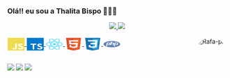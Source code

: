 ### Olá!! eu sou a Thalita Bispo 👩🏻‍💻

<div align="center">
  <a href="https://github.com/thalitabispo">
  <img height="180em" src="https://github-readme-stats.vercel.app/api?username=thalitabispo&show_icons=true&theme=cobalt&include_all_commits=true&count_private=true"/>
  <img height="180em" src="https://github-readme-stats.vercel.app/api/top-langs/?username=thalitabispo&layout=compact&langs_count=7&theme=cobalt"/>
</div>
  
  <div style="display: inline_block"><br>
  <img align="center" alt="Ita-Js" height="30" width="40" src="https://raw.githubusercontent.com/devicons/devicon/master/icons/javascript/javascript-plain.svg">
  <img align="center" alt="Ita-Ts" height="30" width="40" src="https://raw.githubusercontent.com/devicons/devicon/master/icons/typescript/typescript-plain.svg">
  <img align="center" alt="Ita-React" height="30" width="40" src="https://raw.githubusercontent.com/devicons/devicon/master/icons/react/react-original.svg">
  <img align="center" alt="Ita-HTML" height="30" width="40" src="https://raw.githubusercontent.com/devicons/devicon/master/icons/html5/html5-original.svg">
  <img align="center" alt="Ita-CSS" height="30" width="40" src="https://raw.githubusercontent.com/devicons/devicon/master/icons/css3/css3-original.svg">
  <img align="center" alt="Ita-PHP" height="30" width="40" src="https://raw.githubusercontent.com/devicons/devicon/master/icons/php/php-plain.svg">
   
  <img align="right" alt="Rafa-pic" height="150" style="border-radius:50px;"                  src="https://cdn.discordapp.com/attachments/834583934904827954/969764606409056266/download20220405215614.png">
</div>
  
  ## 
  
 <div> 
  <a href="https://www.instagram.com/thaaliitasoares" target="_blank"><img src="https://img.shields.io/badge/-Instagram-%23E4405F?style=for-the-badge&logo=instagram&logoColor=white" target="_blank"></a>
  <a href = "mailto:thalitabispo.dev@gmail.com"><img src="https://img.shields.io/badge/-Gmail-%23333?style=for-the-badge&logo=gmail&logoColor=white" target="_blank"></a>
  <a href="https://www.linkedin.com/in/thalita-bispo-soares-2b780820b" target="_blank"><img src="https://img.shields.io/badge/-LinkedIn-%230077B5?style=for-the-badge&logo=linkedin&logoColor=white" target="_blank"></a> 
 
</div>
